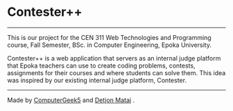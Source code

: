 # Contester++

---

This is our project for the CEN 311 Web Technologies and Programming course, Fall Semester, BSc. in Computer Engineering, 
Epoka University.

Contester++ is a web application that servers as an internal judge platform that Epoka teachers can use to
create coding problems, contests, assignments for their courses and where students can solve them. This idea was inspired
by our existing internal judge platform, Contester.

---

Made by [ComputerGeek5](https://github.com/ComputerGeek5) and [Detjon Mataj](https://github.com/detjonmataj) .